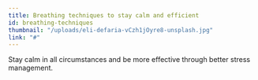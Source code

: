```yaml
---
title: Breathing techniques to stay calm and efficient
id: breathing-techniques
thumbnail: "/uploads/eli-defaria-vCzh1jOyre8-unsplash.jpg"
link: "#"
---
```


Stay calm in all circumstances and be more effective through better stress management.
